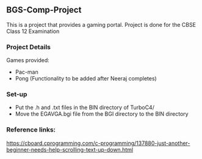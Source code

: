  ## BGS-Comp-Project
 This is a project that provides a gaming portal. Project is done for the CBSE Class 12 Examination
 ### Project Details
 Games provided:
 - Pac-man
 - Pong (Functionality to be added after Neeraj completes)
 ### Set-up
 - Put the .h and .txt files in the BIN directory of TurboC4/
 - Move the EGAVGA.bgi file from the BGI directory to the BIN directory
 ### Reference links:
 https://cboard.cprogramming.com/c-programming/137880-just-another-beginner-needs-help-scrolling-text-up-down.html
 

